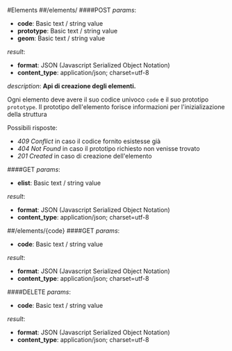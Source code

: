 #Elements
##/elements/
####POST
_params_:

- **code**: Basic text / string value
- **prototype**: Basic text / string value
- **geom**: Basic text / string value

_result_:

- **format**: JSON (Javascript Serialized Object Notation)
- **content_type**: application/json; charset=utf-8

_description_:
**Api di creazione degli elementi.**

Ogni elemento deve avere il suo codice univoco `code` e il suo prototipo `prototype`.
Il prototipo dell'elemento forisce informazioni per l'inizializazione della struttura

Possibili risposte:

- _409 Conflict_ in caso il codice fornito esistesse già
- _404 Not Found_ in caso il prototipo richiesto non venisse trovato
- _201 Created_ in caso di creazione dell'elemento


####GET
_params_:

- **elist**: Basic text / string value

_result_:

- **format**: JSON (Javascript Serialized Object Notation)
- **content_type**: application/json; charset=utf-8


##/elements/{code}
####GET
_params_:

- **code**: Basic text / string value

_result_:

- **format**: JSON (Javascript Serialized Object Notation)
- **content_type**: application/json; charset=utf-8

####DELETE
_params_:

- **code**: Basic text / string value

_result_:

- **format**: JSON (Javascript Serialized Object Notation)
- **content_type**: application/json; charset=utf-8


